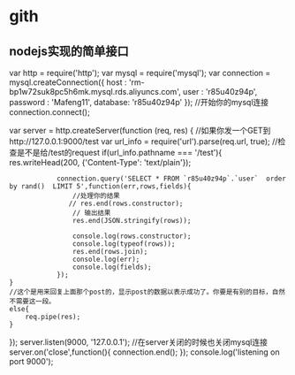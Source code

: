 # gith


## nodejs实现的简单接口

var http = require('http');
var mysql      = require('mysql');
var connection = mysql.createConnection({
    host     : 'rm-bp1w72suk8pc5h6mk.mysql.rds.aliyuncs.com',
    user     : 'r85u40z94p',
    password : 'Mafeng11',
    database: 'r85u40z94p'
});
//开始你的mysql连接
connection.connect();

var server = http.createServer(function (req, res) {
    //如果你发一个GET到http://127.0.0.1:9000/test
    var url_info = require('url').parse(req.url, true);
    //检查是不是给/test的request
    if(url_info.pathname === '/test'){
        res.writeHead(200, {'Content-Type': 'text/plain'});
        

                connection.query('SELECT * FROM `r85u40z94p`.`user`  order by rand()  LIMIT 5',function(err,rows,fields){
                    //处理你的结果
                   // res.end(rows.constructor);
                    // 输出结果
                    res.end(JSON.stringify(rows));

                    console.log(rows.constructor);
                    console.log(typeof(rows));
                    res.end(rows.join);
                    console.log(err);
                    console.log(fields);
                });
    }
    //这个是用来回复上面那个post的，显示post的数据以表示成功了。你要是有别的目标，自然不需要这一段。
    else{
        req.pipe(res);
    }
});
server.listen(9000, '127.0.0.1');
//在server关闭的时候也关闭mysql连接
server.on('close',function(){
    connection.end();
});
console.log('listening on port  9000');